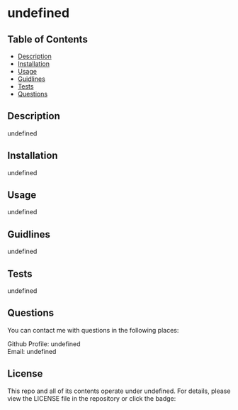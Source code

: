 # undefined
## Table of Contents
- [Description](#description)
- [Installation](#installation)
- [Usage](#usage)
- [Guidlines](#guidlines)
- [Tests](#tests)
- [Questions](#questions)


## Description
undefined

## Installation
undefined

## Usage
undefined

## Guidlines
undefined

## Tests
undefined

## Questions
 You can contact me with questions in the following places:<br/>

Github Profile: undefined<br/>
Email: undefined<br/>

## License
 This repo and all of its contents operate under undefined. For details, please view the LICENSE file in the repository or click the badge: 